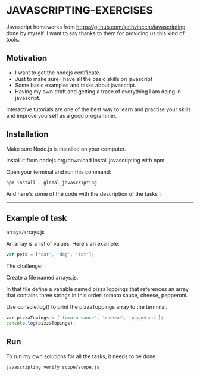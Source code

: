 # JAVASCRIPTING-EXERCISES

Javascript homeworks from https://github.com/sethvincent/javascripting done by myself. I want to say thanks to them for providing us this kind of tools.


## Motivation

* I want to get the nodejs certificate.
* Just to make sure I have all the basic skills on javascript
* Some basic examples and tasks about javascript.
* Having my own draft and getting a trace of everything I am doing in javascript.

Interactive tutorials are one of the best way to learn and practise your skills and improve yourself as a good programmer.


## Installation


Make sure Node.js is installed on your computer.

Install it from nodejs.org/download
Install javascripting with npm

Open your terminal and run this command:

```
npm install --global javascripting
```

And here's some of the code with the description of the tasks :

-------------------
## Example of task

arrays/arrays.js

An array is a list of values. Here's an example:

```javascript
var pets = ['cat', 'dog', 'rat'];
```

The challenge:

Create a file named arrays.js.

In that file define a variable named pizzaToppings that references an array that contains three strings in this order: tomato sauce, cheese, pepperoni.

Use console.log() to print the pizzaToppings array to the terminal.



```javascript
var pizzaTopings = ['tomato sauce', 'cheese', 'pepperoni'];
console.log(pizzaTopings);
```
## Run

To run my own solutions for all the tasks, it needs to be done

```
javascripting verify scope/scope.js
```
